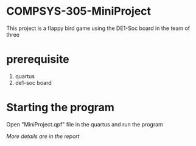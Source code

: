 # COMPSYS-305-MiniProject
This project is a flappy bird game using the DE1-Soc board in the team of three

prerequisite
=============================================================================================
1. quartus
2. de1-soc board

Starting the program
=============================================================================================
Open "MiniProject.qpf" file in the quartus and run the program

*More details are in the report*
